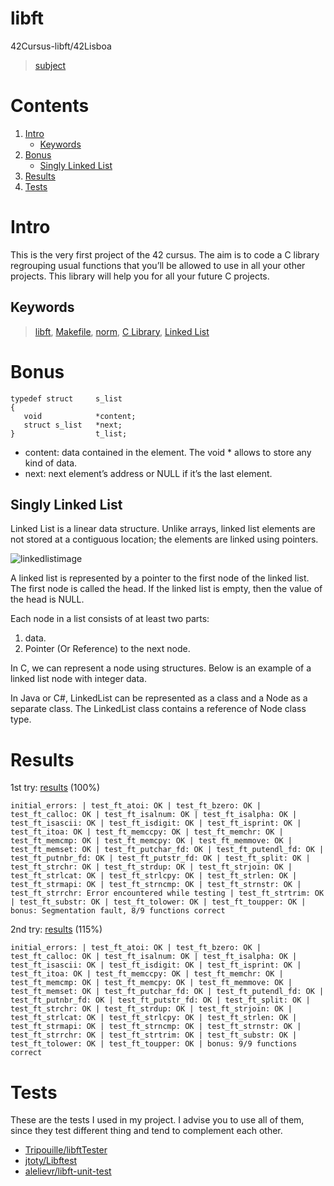 # libft
42Cursus-libft/42Lisboa

 > [subject](subject.pdf)
# Contents
 1. [Intro](https://github.com/mlanca-c/libft/blob/main/README.md#intro)
	* [Keywords](https://github.com/mlanca-c/libft/blob/main/README.md#Keywords)
 3. [Bonus](https://github.com/mlanca-c/libft/blob/main/README.md#Bonus)
	* [Singly Linked List](https://github.com/mlanca-c/libft/blob/main/README.md#singly-linked-list)
 4. [Results](https://github.com/mlanca-c/libft/blob/main/README.md#Results)
 5. [Tests](https://github.com/mlanca-c/libft/blob/main/README.md#Tests)

# Intro
 This is the very first project of the 42 cursus.
 The aim is to code a C library regrouping usual functions that you’ll be allowed to use in all your other projects.
 This library will help you for all your future C projects.

## Keywords
 > [libft](https://velog.io/@bahn/Libft-%EC%B4%9D-%EC%A0%95%EB%A6%AC), [Makefile](https://makefiletutorial.com/), [norm](https://github.com/42School/norminette/blob/master/pdf/en.norm.pdf), [C Library](https://devdocs.io/c/), [Linked List](https://www.geeksforgeeks.org/data-structures/linked-list/singly-linked-list/)

# Bonus
 ```
 typedef struct		s_list
 {
 	void			*content;
 	struct s_list	*next;
 }					t_list;
 ```
 * content: data contained in the element. The void * allows to store any kind of data.
 * next: next element’s address or NULL if it’s the last element.

## Singly Linked List
 Linked List is a linear data structure. Unlike arrays, linked list elements are not stored at a contiguous location; the elements are linked using pointers.

 ![linkedlistimage](https://media.geeksforgeeks.org/wp-content/cdn-uploads/gq/2013/03/Linkedlist.png)
 
 A linked list is represented by a pointer to the first node of the linked list. The first node is called the head. If the linked list is empty, then the value of the head is NULL.
 
 Each node in a list consists of at least two parts:
  1) data.
  2) Pointer (Or Reference) to the next node.

 In C, we can represent a node using structures. Below is an example of a linked list node with integer data.

 In Java or C#, LinkedList can be represented as a class and a Node as a separate class. The LinkedList class contains a reference of Node class type.

# Results
  1st try: [results](results/1st_try) (100%)
  ```
  initial_errors: | test_ft_atoi: OK | test_ft_bzero: OK | test_ft_calloc: OK | test_ft_isalnum: OK | test_ft_isalpha: OK | test_ft_isascii: OK | test_ft_isdigit: OK | test_ft_isprint: OK | test_ft_itoa: OK | test_ft_memccpy: OK | test_ft_memchr: OK | test_ft_memcmp: OK | test_ft_memcpy: OK | test_ft_memmove: OK | test_ft_memset: OK | test_ft_putchar_fd: OK | test_ft_putendl_fd: OK | test_ft_putnbr_fd: OK | test_ft_putstr_fd: OK | test_ft_split: OK | test_ft_strchr: OK | test_ft_strdup: OK | test_ft_strjoin: OK | test_ft_strlcat: OK | test_ft_strlcpy: OK | test_ft_strlen: OK | test_ft_strmapi: OK | test_ft_strncmp: OK | test_ft_strnstr: OK | test_ft_strrchr: Error encountered while testing | test_ft_strtrim: OK | test_ft_substr: OK | test_ft_tolower: OK | test_ft_toupper: OK | bonus: Segmentation fault, 8/9 functions correct
  ```
  2nd try: [results](results/2nd_try) (115%)

  ```
  initial_errors: | test_ft_atoi: OK | test_ft_bzero: OK | test_ft_calloc: OK | test_ft_isalnum: OK | test_ft_isalpha: OK | test_ft_isascii: OK | test_ft_isdigit: OK | test_ft_isprint: OK | test_ft_itoa: OK | test_ft_memccpy: OK | test_ft_memchr: OK | test_ft_memcmp: OK | test_ft_memcpy: OK | test_ft_memmove: OK | test_ft_memset: OK | test_ft_putchar_fd: OK | test_ft_putendl_fd: OK | test_ft_putnbr_fd: OK | test_ft_putstr_fd: OK | test_ft_split: OK | test_ft_strchr: OK | test_ft_strdup: OK | test_ft_strjoin: OK | test_ft_strlcat: OK | test_ft_strlcpy: OK | test_ft_strlen: OK | test_ft_strmapi: OK | test_ft_strncmp: OK | test_ft_strnstr: OK | test_ft_strrchr: OK | test_ft_strtrim: OK | test_ft_substr: OK | test_ft_tolower: OK | test_ft_toupper: OK | bonus: 9/9 functions correct
  ```

# Tests
 These are the tests I used in my project. I advise you to use all of them, since they test different thing and tend to complement each other.

 * [Tripouille/libftTester](https://github.com/Tripouille/libftTester)
 * [jtoty/Libftest](https://github.com/jtoty/Libftest)
 * [alelievr/libft-unit-test](https://github.com/alelievr/libft-unit-test)

